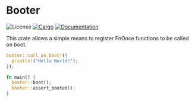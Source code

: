 # Booter

![License](https://img.shields.io/badge/license-MIT-green.svg)
[![Cargo](https://img.shields.io/crates/v/booter.svg)](https://crates.io/crates/booter)
[![Documentation](https://docs.rs/booter/badge.svg)](https://docs.rs/booter)

This crate allows a simple means to register FnOnce functions to be called on boot.

```rust
booter::call_on_boot!({
  println!("Hello World!");
});

fn main() {
  booter::boot();
  booter::assert_booted();
}
```
